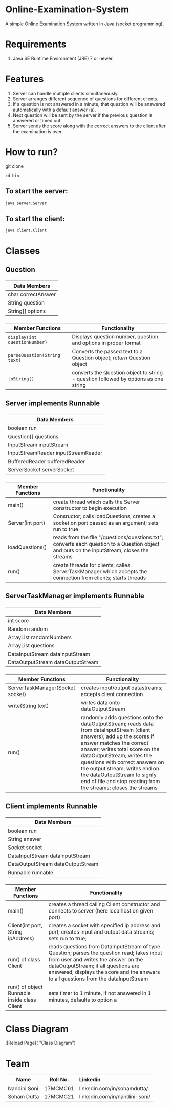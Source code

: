 # Online-Examination-System
A simple Online Examination System written in Java (socket programming).

# Requirements
1) Java SE Runtime Environment (JRE) 7 or newer.

# Features
1) Server can handle multiple clients simultaneously.  
2) Server arranges different sequence of questions for different clients.  
3) If a question is not answered in a minute, that question will be answered automatically with a default answer (a).  
4) Next question will be sent by the server if the previous question is answered or timed out.  
5) Server sends the score along with the correct answers to the client after the examination is over.

# How to run?

git clone 

```
cd bin
```

## To start the server: 

```
java server.Server
```


## To start the client:

```
java client.Client
```

# Classes
 
## Question
        
### 
| **Data Members**    |
| -------------       |
| char correctAnswer  |
| String question     |
| String[] options    |


### 
| **Member Functions** | **Functionality** |
| --- | --- |
| `display(int questionNumber)` | Displays question number, question and options in proper format |
| `parseQuestion(String text)` | Converts the passed text to a Question object; *return* Question object |
| `toString()` | converts the Question object to string - question followed by options as one string |



 
## Server implements Runnable

### 
| **Data Members**    |
| -------------       |
| boolean run |
| Question[] questions |
| InputStream inputStream |
| InputStreamReader inputStreamReader |
| BufferedReader bufferedReader |
| ServerSocket serverSocket |


### 
| **Member Functions** | **Functionality** |
| --- | --- |
| main() | create thread which calls the Server constructor to begin execution |
| Server(int port) | Consructor; calls loadQuestions; creates a socket on port passed as an argument; sets run to true |
| loadQuestions() | reads from the file "/questions/questions.txt"; converts each question to a Question object and puts on the inputStream; closes the streams |
| run() | create threads for clients; calles ServerTaskManager which accepts the connection from clients; starts threads |
  
## ServerTaskManager implements Runnable
       
### 
| **Data Members**    |
| -------------       |
| int score |
| Random random | 
| ArrayList<Integer> randomNumbers |
| ArrayList<Question> questions |
| DataInputStream dataInputStream |
| DataOutputStream dataOutputStream |


### 
| **Member Functions** | **Functionality** |
| --- | --- |
|ServerTaskManager(Socket socket) | creates input/output datastreams; accepts client connection |
| write(String text) | writes data onto dataOutputStream |
| run() | randomly adds questions onto the dataOutputStream; reads data from dataInputStream (client answers); add up the scores if answer matches the correct answer; writes total score on the dataOutputStream; writes the questions with correct answers on the output stream; writes end on the dataOutputStream to signfy end of file and stop reading from the streams; closes the streams |
 
 
## Client implements Runnable

### 
| **Data Members**    |
| -------------       |
| boolean run |
| String answer |
| Socket socket |
| DataInputStream dataInputStream |
| DataOutputStream dataOutputStream |
| Runnable runnable |


### 
| **Member Functions** | **Functionality** |
| --- | --- |
| main() | creates a thread calling Client constructor and connects to server (here localhost on given port) |
| Client(int port, String ipAddress) | creates a socket with specified ip address and port; creates input and output data streams; sets run to true; |
| run() of class Client | reads questions from DataInputStream of type Question; parses the question read; takes input from user and writes the answer on the dataOutputStream; if all questions are answered; displays the score and the answers to all questions from the dataInputStream |
| run() of object Runnable inside class Client | sets timer to 1 minute, if not answered in 1 minutes, defaults to option a|


# Class Diagram
![Reload Page]( "Class Diagram")



# Team
| Name        | Roll No. | Linkedin  |
| ------------- |:-----------:|:----- |
| Nandini Soni | 17MCMC61 | linkedin.com/in/sohamdutta/ |
| Soham Dutta | 17MCMC21 | linkedin.com/in/nandini-soni/ |
